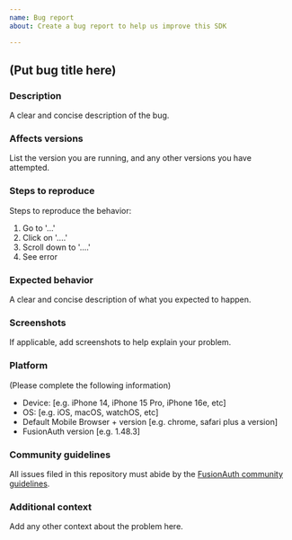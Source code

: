 ```yaml
---
name: Bug report
about: Create a bug report to help us improve this SDK

---
```


## (Put bug title here)

### Description
A clear and concise description of the bug.

### Affects versions
List the version you are running, and any other versions you have attempted.

### Steps to reproduce
Steps to reproduce the behavior:
1. Go to '...'
2. Click on '....'
3. Scroll down to '....'
4. See error

### Expected behavior
A clear and concise description of what you expected to happen.

### Screenshots
If applicable, add screenshots to help explain your problem.

### Platform
(Please complete the following information)
- Device: [e.g. iPhone 14, iPhone 15 Pro, iPhone 16e, etc]
- OS: [e.g. iOS, macOS, watchOS, etc]
- Default Mobile Browser + version [e.g. chrome, safari plus a version]
- FusionAuth version [e.g. 1.48.3]

### Community guidelines
All issues filed in this repository must abide by the [FusionAuth community guidelines](https://fusionauth.io/community/forum/topic/1000/code-of-conduct).

### Additional context
Add any other context about the problem here.
